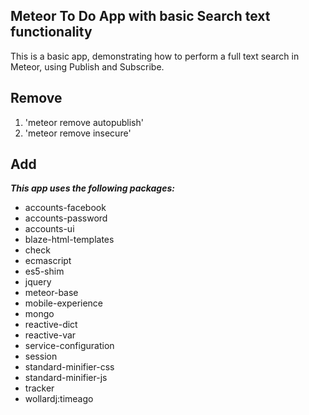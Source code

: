 Meteor To Do App with basic Search text functionality
-----------------------

This is a basic app, demonstrating how to perform a full text search in Meteor, using Publish and Subscribe.

Remove
----------------
1. 'meteor remove autopublish'
1. 'meteor remove insecure'

Add 
----------------

***This app uses the following packages:***

* accounts-facebook         
* accounts-password          
* accounts-ui                
* blaze-html-templates      
* check                      
* ecmascript                 
* es5-shim                   
* jquery                     
* meteor-base                
* mobile-experience          
* mongo                      
* reactive-dict             
* reactive-var               
* service-configuration      
* session                    
* standard-minifier-css      
* standard-minifier-js       
* tracker                    
* wollardj:timeago           
